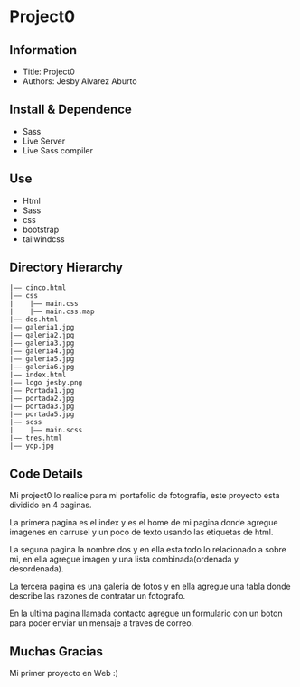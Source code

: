 Project0
===
## Information
- Title:  Project0
- Authors:  Jesby Alvarez Aburto

## Install & Dependence
- Sass
- Live Server
- Live Sass compiler

## Use
- Html
- Sass
- css
- bootstrap
- tailwindcss

## Directory Hierarchy
```
|—— cinco.html
|—— css
|    |—— main.css
|    |—— main.css.map
|—— dos.html
|—— galeria1.jpg
|—— galeria2.jpg
|—— galeria3.jpg
|—— galeria4.jpg
|—— galeria5.jpg
|—— galeria6.jpg
|—— index.html
|—— logo jesby.png
|—— Portada1.jpg
|—— portada2.jpg
|—— portada3.jpg
|—— portada5.jpg
|—— scss
|    |—— main.scss
|—— tres.html
|—— yop.jpg
```
## Code Details

Mi project0 lo realice para mi portafolio de fotografia,
este proyecto esta dividido en 4 paginas.

La primera pagina es el index y es el home de mi pagina donde agregue imagenes en carrusel y un poco de texto usando las etiquetas de html.

La seguna pagina la nombre dos y en ella esta todo lo relacionado a sobre mi, en ella agregue imagen y una lista combinada(ordenada y desordenada).

La tercera pagina es una galeria de fotos y en ella agregue una tabla donde describe las razones de contratar un fotografo.

En la ultima pagina llamada contacto agregue un formulario con un boton para poder enviar un mensaje a traves de correo.

## Muchas Gracias
Mi primer proyecto en Web :)
